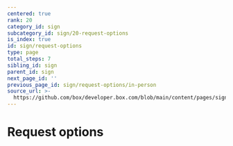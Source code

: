 ```yaml
---
centered: true
rank: 20
category_id: sign
subcategory_id: sign/20-request-options
is_index: true
id: sign/request-options
type: page
total_steps: 7
sibling_id: sign
parent_id: sign
next_page_id: ''
previous_page_id: sign/request-options/in-person
source_url: >-
  https://github.com/box/developer.box.com/blob/main/content/pages/sign/20-request-options/index.md
---
```

# Request options
